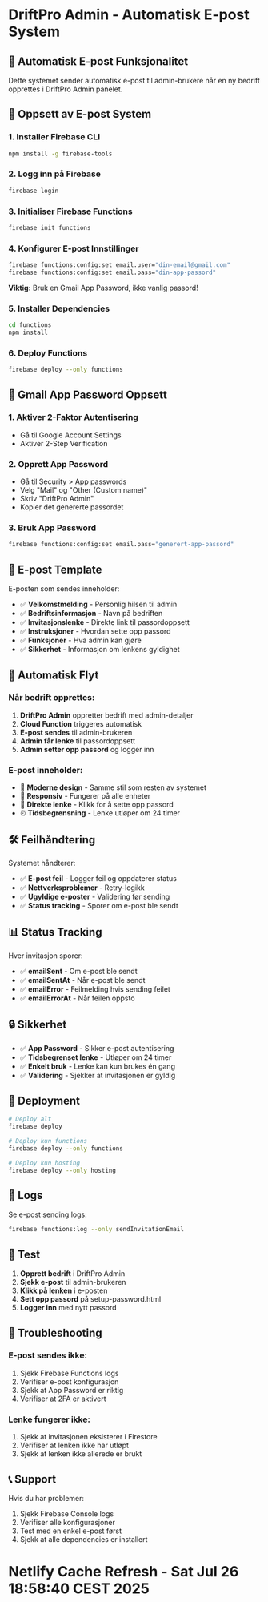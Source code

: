 # DriftPro Admin - Automatisk E-post System

## 🚀 Automatisk E-post Funksjonalitet

Dette systemet sender automatisk e-post til admin-brukere når en ny bedrift opprettes i DriftPro Admin panelet.

## 📧 Oppsett av E-post System

### 1. Installer Firebase CLI
```bash
npm install -g firebase-tools
```

### 2. Logg inn på Firebase
```bash
firebase login
```

### 3. Initialiser Firebase Functions
```bash
firebase init functions
```

### 4. Konfigurer E-post Innstillinger
```bash
firebase functions:config:set email.user="din-email@gmail.com"
firebase functions:config:set email.pass="din-app-passord"
```

**Viktig:** Bruk en Gmail App Password, ikke vanlig passord!

### 5. Installer Dependencies
```bash
cd functions
npm install
```

### 6. Deploy Functions
```bash
firebase deploy --only functions
```

## 🔧 Gmail App Password Oppsett

### 1. Aktiver 2-Faktor Autentisering
- Gå til Google Account Settings
- Aktiver 2-Step Verification

### 2. Opprett App Password
- Gå til Security > App passwords
- Velg "Mail" og "Other (Custom name)"
- Skriv "DriftPro Admin"
- Kopier det genererte passordet

### 3. Bruk App Password
```bash
firebase functions:config:set email.pass="generert-app-passord"
```

## 📨 E-post Template

E-posten som sendes inneholder:
- ✅ **Velkomstmelding** - Personlig hilsen til admin
- ✅ **Bedriftsinformasjon** - Navn på bedriften
- ✅ **Invitasjonslenke** - Direkte link til passordoppsett
- ✅ **Instruksjoner** - Hvordan sette opp passord
- ✅ **Funksjoner** - Hva admin kan gjøre
- ✅ **Sikkerhet** - Informasjon om lenkens gyldighet

## 🔄 Automatisk Flyt

### Når bedrift opprettes:
1. **DriftPro Admin** oppretter bedrift med admin-detaljer
2. **Cloud Function** triggeres automatisk
3. **E-post sendes** til admin-brukeren
4. **Admin får lenke** til passordoppsett
5. **Admin setter opp passord** og logger inn

### E-post inneholder:
- 🎨 **Moderne design** - Samme stil som resten av systemet
- 📱 **Responsiv** - Fungerer på alle enheter
- 🔗 **Direkte lenke** - Klikk for å sette opp passord
- ⏰ **Tidsbegrensning** - Lenke utløper om 24 timer

## 🛠️ Feilhåndtering

Systemet håndterer:
- ✅ **E-post feil** - Logger feil og oppdaterer status
- ✅ **Nettverksproblemer** - Retry-logikk
- ✅ **Ugyldige e-poster** - Validering før sending
- ✅ **Status tracking** - Sporer om e-post ble sendt

## 📊 Status Tracking

Hver invitasjon sporer:
- ✅ **emailSent** - Om e-post ble sendt
- ✅ **emailSentAt** - Når e-post ble sendt
- ✅ **emailError** - Feilmelding hvis sending feilet
- ✅ **emailErrorAt** - Når feilen oppsto

## 🔒 Sikkerhet

- ✅ **App Password** - Sikker e-post autentisering
- ✅ **Tidsbegrenset lenke** - Utløper om 24 timer
- ✅ **Enkelt bruk** - Lenke kan kun brukes én gang
- ✅ **Validering** - Sjekker at invitasjonen er gyldig

## 🚀 Deployment

```bash
# Deploy alt
firebase deploy

# Deploy kun functions
firebase deploy --only functions

# Deploy kun hosting
firebase deploy --only hosting
```

## 📝 Logs

Se e-post sending logs:
```bash
firebase functions:log --only sendInvitationEmail
```

## 🎯 Test

1. **Opprett bedrift** i DriftPro Admin
2. **Sjekk e-post** til admin-brukeren
3. **Klikk på lenken** i e-posten
4. **Sett opp passord** på setup-password.html
5. **Logger inn** med nytt passord

## 🔧 Troubleshooting

### E-post sendes ikke:
1. Sjekk Firebase Functions logs
2. Verifiser e-post konfigurasjon
3. Sjekk at App Password er riktig
4. Verifiser at 2FA er aktivert

### Lenke fungerer ikke:
1. Sjekk at invitasjonen eksisterer i Firestore
2. Verifiser at lenken ikke har utløpt
3. Sjekk at lenken ikke allerede er brukt

## 📞 Support

Hvis du har problemer:
1. Sjekk Firebase Console logs
2. Verifiser alle konfigurasjoner
3. Test med en enkel e-post først
4. Sjekk at alle dependencies er installert
# Netlify Cache Refresh - Sat Jul 26 18:58:40 CEST 2025
